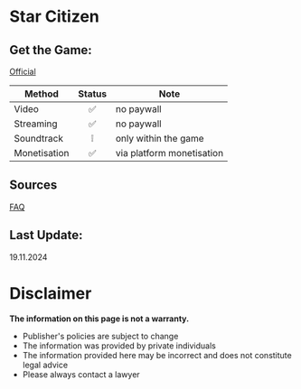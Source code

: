 # Star Citizen

## Get the Game:
[Official](https://robertsspaceindustries.com/star-citizen)  

|**Method**|**Status**|**Note**|
|---|:---:|---|
|Video|✅|no paywall|
|Streaming|✅|no paywall|
|Soundtrack|❕|only within the game|
|Monetisation|✅|via platform monetisation|

## Sources
[FAQ](https://example.com/)  

## Last Update:
19.11.2024

# Disclaimer
**The information on this page is not a warranty.**  
- Publisher's policies are subject to change
- The information was provided by private individuals
- The information provided here may be incorrect
and does not constitute legal advice
- Please always contact a lawyer

